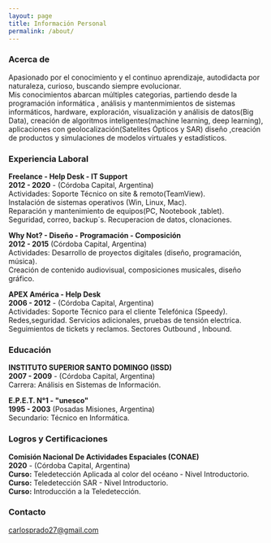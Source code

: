```yaml
---
layout: page
title: Información Personal
permalink: /about/
---
```

### Acerca de

Apasionado por el conocimiento y el continuo aprendizaje, autodidacta por naturaleza, curioso, buscando siempre evolucionar.      
Mis conocimientos abarcan múltiples categorias, partiendo desde la programación informática , análisis y mantenmimientos de sistemas informáticos, hardware, exploración, visualización y análisis de datos(Big Data), creación de algoritmos inteligentes(machine learning, deep learning), aplicaciones con geolocalización(Satelites Ópticos y SAR) diseño ,creación de productos y simulaciones de modelos virtuales y estadísticos.

### Experiencia Laboral

**Freelance - Help Desk - IT Support**     
**2012 - 2020** - (Córdoba Capital, Argentina)  
Actividades: Soporte Técnico on site & remoto(TeamView).   
Instalación de sistemas operativos (Win, Linux, Mac).   
Reparación y mantenimiento de equipos(PC, Nootebook ,tablet).    
Seguridad, correo, backup´s. Recuperacion de datos, clonaciones.  

**Why Not? - Diseño - Programación - Composición**   
**2012 - 2015** (Córdoba Capital, Argentina)     
Actividades: Desarrollo de proyectos digitales (diseño, programación, música).    
Creación de contenido audiovisual, composiciones musicales, diseño gráfico.  

**APEX América - Help Desk**     
**2006 - 2012** - (Córdoba Capital, Argentina)   
Actividades: Soporte Técnico para el cliente Telefónica (Speedy).   
Redes,seguridad. Servicios adicionales, pruebas de tensión electrica.      
Seguimientos de tickets y reclamos. Sectores Outbound , Inbound.   

### Educación

**INSTITUTO SUPERIOR SANTO DOMINGO (ISSD)**     
**2007 - 2009** - (Córdoba Capital, Argentina)  
Carrera: Análisis en Sistemas de Información.    

**E.P.E.T. N°1 - "unesco"**   
**1995 - 2003** (Posadas Misiones, Argentina)     
Secundario: Técnico en Informática. 

### Logros y Certificaciones

**Comisión Nacional De Actividades Espaciales (CONAE)**     
**2020** - (Córdoba Capital, Argentina)  
**Curso:** Teledetección Aplicada al color del océano - Nivel Introductorio.   
**Curso:** Teledetección SAR - Nivel Introductorio.   
**Curso:** Introducción a la Teledetección.   

### Contacto

[carlosprado27@gmail.com](mailto:carlosprado27@gmail.com)
